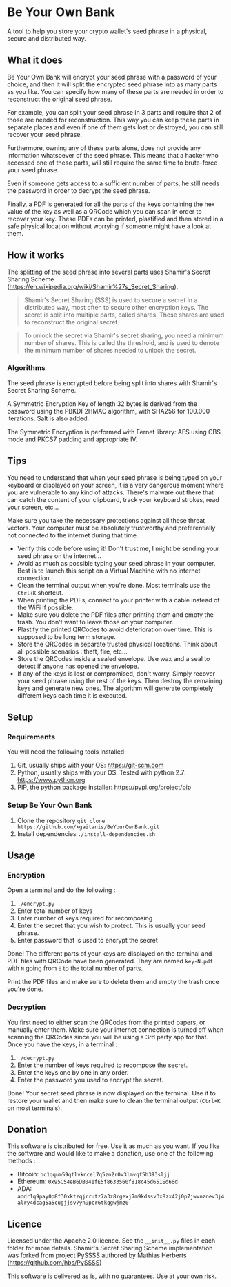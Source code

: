# Be Your Own Bank #
A tool to help you store your crypto wallet's seed phrase in a physical, secure and distributed way.

## What it does ##
Be Your Own Bank will encrypt your seed phrase with a password of your choice, and then it will split the encrypted seed phrase into as many parts as you like. You can specify how many of these parts are needed in order to reconstruct the original seed phrase.

For example, you can split your seed phrase in 3 parts and require that 2 of those are needed for reconstruction. This way you can keep these parts in separate places and even if one of them gets lost or destroyed, you can still recover your seed phrase.

Furthermore, owning any of these parts alone, does not provide any information whatsoever of the seed phrase. This means that a hacker who accessed one of these parts, will still require the same time to brute-force your seed phrase.

Even if someone gets access to a sufficient number of parts, he still needs the password in order to decrypt the seed phrase.

Finally, a PDF is generated for all the parts of the keys containing the hex value of the key as well as a QRCode which you can scan in order to recover your key. These PDFs can be printed, plastified and then stored in a safe physical location without worrying if someone might have a look at them.

## How it works
The splitting of the seed phrase into several parts uses Shamir's Secret Sharing Scheme (https://en.wikipedia.org/wiki/Shamir%27s_Secret_Sharing).

> Shamir's Secret Sharing (SSS) is used to secure a secret in a distributed way, most often to secure other encryption keys. The secret is split into multiple parts, called shares. These shares are used to reconstruct the original secret.

> To unlock the secret via Shamir's secret sharing, you need a minimum number of shares. This is called the threshold, and is used to denote the minimum number of shares needed to unlock the secret.

### Algorithms ###
The seed phrase is encrypted before being split into shares with Shamir's Secret Sharing Scheme.

A Symmetric Encryption Key of length 32 bytes is derived from the password using the PBKDF2HMAC algorithm, with SHA256 for 100.000 iterations. Salt is also added.

The Symmetric Encryption is performed with Fernet library: AES using CBS mode and PKCS7 padding and appropriate IV.

## Tips ##
You need to understand that when your seed phrase is being typed on your keyboard or displayed on your screen, it is a very dangerous moment where you are vulnerable to any kind of attacks. There's malware out there that can catch the content of your clipboard, track your keyboard strokes, read your screen, etc...

Make sure you take the necessary protections against all these threat vectors. Your computer must be absolutely trustworthy and preferentially not connected to the internet during that time.

* Verify this code before using it! Don't trust me, I might be sending your seed phrase on the internet...
* Avoid as much as possible typing your seed phrase in your computer. Best is to launch this script on a Virtual Machine with no internet connection.
* Clean the terminal output when you're done. Most terminals use the `Ctrl+K` shortcut.
* When printing the PDFs, connect to your printer with a cable instead of the WiFi if possible.
* Make sure you delete the PDF files after printing them and empty the trash. You don't want to leave those on your computer.
* Plastify the printed QRCodes to avoid deterioration over time. This is supposed to be long term storage.
* Store the QRCodes in separate trusted physical locations. Think about all possible scenarios : theft, fire, etc...
* Store the QRCodes inside a sealed envelope. Use wax and a seal to detect if anyone has opened the envelope.
* If any of the keys is lost or compromised, don't worry. Simply recover your seed phrase using the rest of the keys. Then destroy the remaining keys and generate new ones. The algorithm will generate completely different keys each time it is executed.

## Setup ##
### Requirements ###
You will need the following tools installed:
1. Git, usually ships with your OS: https://git-scm.com
2. Python, usually ships with your OS. Tested with python 2.7: https://www.python.org
3. PIP, the python package installer: https://pypi.org/project/pip

### Setup Be Your Own Bank ###
1. Clone the repository
`git clone https://github.com/kgaitanis/BeYourOwnBank.git`
2. Install dependencies
`./install-dependencies.sh`

## Usage ##
### Encryption ###
Open a terminal and do the following :
1. `./encrypt.py`
2. Enter total number of keys
3. Enter number of keys required for recomposing
4. Enter the secret that you wish to protect. This is usually your seed phrase.
5. Enter password that is used to encrypt the secret

Done!
The different parts of your keys are displayed on the terminal and PDF files with QRCode have been generated. They are named `key-N.pdf` with `N` going from `0` to the total number of parts.

Print the PDF files and make sure to delete them and empty the trash once you're done.

### Decryption ###
You first need to either scan the QRCodes from the printed papers, or manually enter them.
Make sure your internet connection is turned off when scanning the QRCodes since you will be using a 3rd party app for that.
Once you have the keys, in a terminal :
1. `./decrypt.py`
2. Enter the number of keys required to recompose the secret.
3. Enter the keys one by one in any order.
4. Enter the password you used to encrypt the secret.

Done!
Your secret seed phrase is now displayed on the terminal. Use it to restore your wallet and then make sure to clean the terminal output (`Ctrl+K` on most terminals).

## Donation ##
This software is distributed for free. Use it as much as you want. If you like the software and would like to make a donation, use one of the following methods :
* Bitcoin: `bc1qqum59qtlvkncel7q5zn2r0v3lmvqf5h393sljj`
* Ethereum: `0x95C54eB6DB041fE5f8633560f818c45d651Ed66d`
* ADA: `addr1q9pay0p8f30xktzqjrrutz7a3z8rgexj7m9kdssv3x8zx42j0p7jwvnznev3j4alry4dcag5a5cugjjsv7yn9pcr6tkqgwjmz0`

## Licence ##
Licensed under the Apache 2.0 licence. See the `__init__.py` files in each folder for more details.
Shamir's Secret Sharing Scheme implementation was forked from project PySSSS authored by Mathias Herberts (https://github.com/hbs/PySSSS)

This software is delivered as is, with no guarantees. Use at your own risk.
